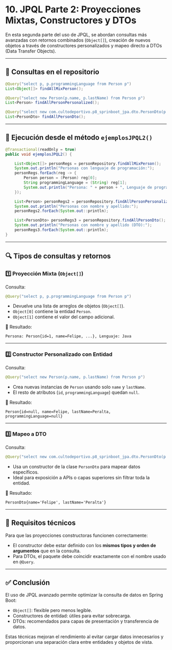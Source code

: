 # 10. JPQL Parte 2: Proyecciones Mixtas, Constructores y DTOs

En esta segunda parte del uso de JPQL, se abordan consultas más avanzadas con retornos combinados (`Object[]`), creación de nuevos objetos a través de constructores personalizados y mapeo directo a DTOs (Data Transfer Objects).

---

## 🧩 Consultas en el repositorio

```java
@Query("select p, p.programmingLanguage from Person p")
List<Object[]> findAllMixPerson();

@Query("select new Person(p.name, p.lastName) from Person p")
List<Person> findAllPersonPersonalized();

@Query("select new com.cultodeportivo.p8_sprinboot_jpa.dto.PersonDto(p.name, p.lastName) from Person p")
List<PersonDto> findAllPersonDto();
```

---

## 🧪 Ejecución desde el método `ejemplosJPQL2()`

```java
@Transactional(readOnly = true)
public void ejemplosJPQL2() {

    List<Object[]> personRegs = personRepository.findAllMixPerson();
    System.out.println("Personas con lenguaje de programación:");
    personRegs.forEach(reg -> {
        Person person = (Person) reg[0];
        String programmingLanguage = (String) reg[1];
        System.out.println("Persona: " + person + ", Lenguaje de programación: " + programmingLanguage);
    });

    List<Person> personRegs2 = personRepository.findAllPersonPersonalized();
    System.out.println("Personas con nombre y apellido:");
    personRegs2.forEach(System.out::println);

    List<PersonDto> personRegs3 = personRepository.findAllPersonDto();
    System.out.println("Personas con nombre y apellido (DTO):");
    personRegs3.forEach(System.out::println);
}
```

---

## 🔍 Tipos de consultas y retornos

### 1️⃣ Proyección Mixta (`Object[]`)

Consulta:

```java
@Query("select p, p.programmingLanguage from Person p")
```

* Devuelve una lista de arreglos de objetos (`Object[]`).
* `Object[0]` contiene la entidad `Person`.
* `Object[1]` contiene el valor del campo adicional.

🔎 Resultado:

```
Persona: Person{id=1, name=Felipe, ...}, Lenguaje: Java
```

---

### 2️⃣ Constructor Personalizado con Entidad

Consulta:

```java
@Query("select new Person(p.name, p.lastName) from Person p")
```

* Crea nuevas instancias de `Person` usando solo `name` y `lastName`.
* El resto de atributos (`id`, `programmingLanguage`) quedan `null`.

🔎 Resultado:

```
Person{id=null, name=Felipe, lastName=Peralta, programmingLanguage=null}
```

---

### 3️⃣ Mapeo a DTO

Consulta:

```java
@Query("select new com.cultodeportivo.p8_sprinboot_jpa.dto.PersonDto(p.name, p.lastName) from Person p")
```

* Usa un constructor de la clase `PersonDto` para mapear datos específicos.
* Ideal para exposición a APIs o capas superiores sin filtrar toda la entidad.

🔎 Resultado:

```
PersonDto{name='Felipe', lastName='Peralta'}
```

---

## 📌 Requisitos técnicos

Para que las proyecciones constructoras funcionen correctamente:

* El constructor debe estar definido con los **mismos tipos y orden de argumentos** que en la consulta.
* Para DTOs, el paquete debe coincidir exactamente con el nombre usado en `@Query`.

---

## ✅ Conclusión

El uso de JPQL avanzado permite optimizar la consulta de datos en Spring Boot:

* `Object[]`: flexible pero menos legible.
* Constructores de entidad: útiles para evitar sobrecarga.
* DTOs: recomendados para capas de presentación y transferencia de datos.

Estas técnicas mejoran el rendimiento al evitar cargar datos innecesarios y proporcionan una separación clara entre entidades y objetos de vista.